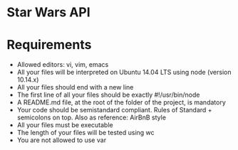 # Star Wars API

# Requirements

<ul>
<li>Allowed editors: vi, vim, emacs</li>
<li>All your files will be interpreted on Ubuntu 14.04 LTS using node (version 10.14.x)</li>
<li>All your files should end with a new line</li>
<li>The first line of all your files should be exactly #!/usr/bin/node</li>
<li>A README.md file, at the root of the folder of the project, is mandatory</li>
<li>Your code should be semistandard compliant. Rules of Standard + semicolons on top. Also as reference: AirBnB style</li>
<li>All your files must be executable</li>
<li>The length of your files will be tested using wc</li>
<li>You are not allowed to use var</li>
</ul>
